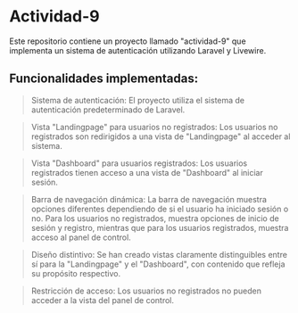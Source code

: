 # Actividad-9

Este repositorio contiene un proyecto llamado "actividad-9" que implementa un sistema de autenticación utilizando Laravel y Livewire.

## Funcionalidades implementadas:

> Sistema de autenticación: El proyecto utiliza el sistema de autenticación predeterminado de Laravel.

> Vista "Landingpage" para usuarios no registrados: Los usuarios no registrados son redirigidos a una vista de "Landingpage" al acceder al sistema.

> Vista "Dashboard" para usuarios registrados: Los usuarios registrados tienen acceso a una vista de "Dashboard" al iniciar sesión.

> Barra de navegación dinámica: La barra de navegación muestra opciones diferentes dependiendo de si el usuario ha iniciado sesión o no. Para los usuarios no registrados, muestra opciones de inicio de sesión y registro, mientras que para los usuarios registrados, muestra acceso al panel de control.

> Diseño distintivo: Se han creado vistas claramente distinguibles entre sí para la "Landingpage" y el "Dashboard", con contenido que refleja su propósito respectivo.

> Restricción de acceso: Los usuarios no registrados no pueden acceder a la vista del panel de control.
